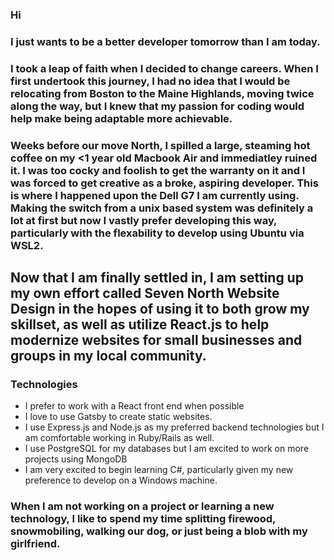 ### Hi
### I just wants to be a better developer tomorrow than I am today.
### I took a leap of faith when I decided to change careers. When I first undertook this journey, I had no idea that I would be relocating from Boston to the Maine Highlands, moving twice along the way, but I knew that my passion for coding would help make being adaptable more achievable.
### Weeks before our move North, I spilled a large, steaming hot coffee on my <1 year old Macbook Air and immediatley ruined it.  I was too cocky and foolish to get the warranty on it and I was forced to get creative as a broke, aspiring developer.  This is where I happened upon the Dell G7 I am currently using.  Making the switch from a unix based system was definitely a lot at first but now I vastly prefer developing this way, particularly with the flexability to develop using Ubuntu via WSL2.
## Now that I am finally settled in, I am setting up my own effort called Seven North Website  Design in the hopes of using it to both grow my skillset, as well as utilize React.js to help modernize websites for small businesses and groups in my local community.

### Technologies
- I prefer to work with a React front end when possible
- I love to use Gatsby to create static websites.
- I use Express.js and Node.js as my preferred backend technologies but I am comfortable working in Ruby/Rails as well.
- I use PostgreSQL for my databases but I am excited to work on more projects using MongoDB
- I am very excited to begin learning C#, particularly given my new preference to develop on a Windows machine. 




### When I am not working on a project or learning a new technology, I like to spend my time splitting firewood, snowmobiling, walking our dog, or just being a blob with my girlfriend. 
